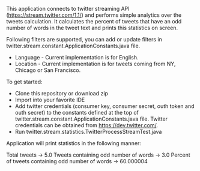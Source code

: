 This application connects to twitter streaming API (https://stream.twitter.com/1.1/) and performs simple analytics over the tweets calculation. It calculates the percent of tweets that have an odd number of words in the tweet text and prints this statistics on screen.

Following filters are supported, you can add or update filters in twitter.stream.constant.ApplicationConstants.java file.
- Language - Current implementation is for English.
- Location - Current implementation is for tweets coming from NY, Chicago or San Francisco.

To get started:

- Clone this repository or download zip
- Import into your favorite IDE
- Add twitter credentials (consumer key, consumer secret, outh token and outh secret) to the constants defined at the top of twitter.stream.constant.ApplicationConstants.java file. Twitter credentials can be obtained from https://dev.twitter.com/.
- Run twitter.stream.statistics.TwitterProcessStreamTest.java

Application will print statistics in the following manner:

Total tweets -> 5.0
Tweets containing odd number of words -> 3.0
Percent of tweets containing odd number of words -> 60.000004
